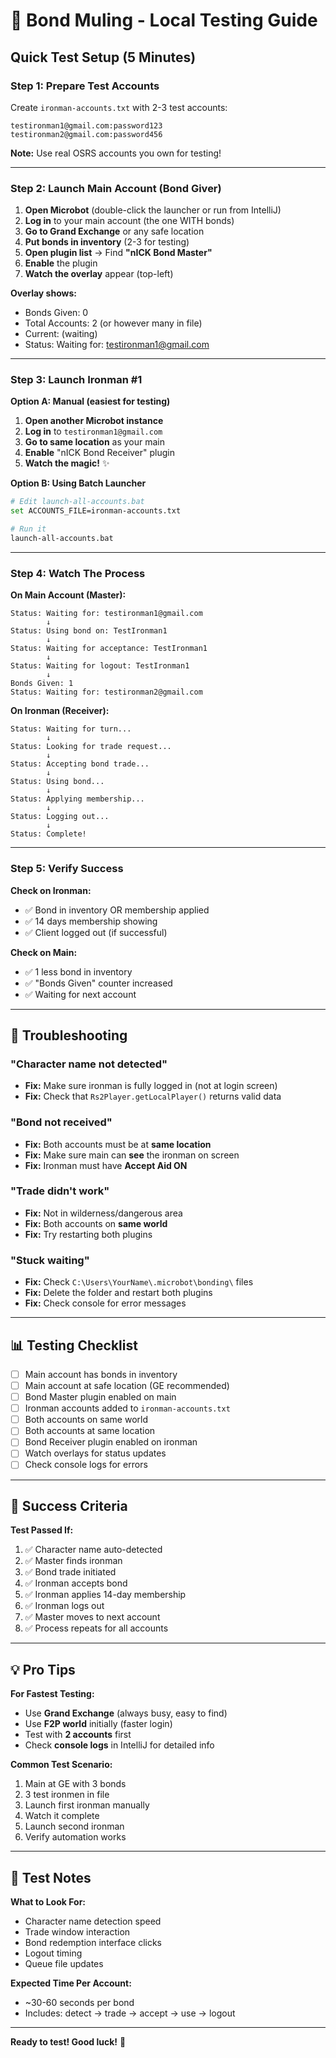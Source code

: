 # 🎁 Bond Muling - Local Testing Guide

## Quick Test Setup (5 Minutes)

### Step 1: Prepare Test Accounts

Create `ironman-accounts.txt` with 2-3 test accounts:

```
testironman1@gmail.com:password123
testironman2@gmail.com:password456
```

**Note:** Use real OSRS accounts you own for testing!

---

### Step 2: Launch Main Account (Bond Giver)

1. **Open Microbot** (double-click the launcher or run from IntelliJ)
2. **Log in** to your main account (the one WITH bonds)
3. **Go to Grand Exchange** or any safe location
4. **Put bonds in inventory** (2-3 for testing)
5. **Open plugin list** → Find **"nICK Bond Master"**
6. **Enable** the plugin
7. **Watch the overlay** appear (top-left)

**Overlay shows:**
- Bonds Given: 0
- Total Accounts: 2 (or however many in file)
- Current: (waiting)
- Status: Waiting for: testironman1@gmail.com

---

### Step 3: Launch Ironman #1

**Option A: Manual (easiest for testing)**
1. **Open another Microbot instance**
2. **Log in** to `testironman1@gmail.com`
3. **Go to same location** as your main
4. **Enable** "nICK Bond Receiver" plugin
5. **Watch the magic!** ✨

**Option B: Using Batch Launcher**
```bash
# Edit launch-all-accounts.bat
set ACCOUNTS_FILE=ironman-accounts.txt

# Run it
launch-all-accounts.bat
```

---

### Step 4: Watch The Process

**On Main Account (Master):**
```
Status: Waiting for: testironman1@gmail.com
        ↓
Status: Using bond on: TestIronman1
        ↓
Status: Waiting for acceptance: TestIronman1
        ↓
Status: Waiting for logout: TestIronman1
        ↓
Bonds Given: 1
Status: Waiting for: testironman2@gmail.com
```

**On Ironman (Receiver):**
```
Status: Waiting for turn...
        ↓
Status: Looking for trade request...
        ↓
Status: Accepting bond trade...
        ↓
Status: Using bond...
        ↓
Status: Applying membership...
        ↓
Status: Logging out...
        ↓
Status: Complete!
```

---

### Step 5: Verify Success

**Check on Ironman:**
- ✅ Bond in inventory OR membership applied
- ✅ 14 days membership showing
- ✅ Client logged out (if successful)

**Check on Main:**
- ✅ 1 less bond in inventory
- ✅ "Bonds Given" counter increased
- ✅ Waiting for next account

---

## 🐛 Troubleshooting

### "Character name not detected"
- **Fix:** Make sure ironman is fully logged in (not at login screen)
- **Fix:** Check that `Rs2Player.getLocalPlayer()` returns valid data

### "Bond not received"
- **Fix:** Both accounts must be at **same location**
- **Fix:** Make sure main can **see** the ironman on screen
- **Fix:** Ironman must have **Accept Aid ON**

### "Trade didn't work"
- **Fix:** Not in wilderness/dangerous area
- **Fix:** Both accounts on **same world**
- **Fix:** Try restarting both plugins

### "Stuck waiting"
- **Fix:** Check `C:\Users\YourName\.microbot\bonding\` files
- **Fix:** Delete the folder and restart both plugins
- **Fix:** Check console for error messages

---

## 📊 Testing Checklist

- [ ] Main account has bonds in inventory
- [ ] Main account at safe location (GE recommended)
- [ ] Bond Master plugin enabled on main
- [ ] Ironman accounts added to `ironman-accounts.txt`
- [ ] Both accounts on same world
- [ ] Both accounts at same location
- [ ] Bond Receiver plugin enabled on ironman
- [ ] Watch overlays for status updates
- [ ] Check console logs for errors

---

## 🎯 Success Criteria

**Test Passed If:**
1. ✅ Character name auto-detected
2. ✅ Master finds ironman
3. ✅ Bond trade initiated
4. ✅ Ironman accepts bond
5. ✅ Ironman applies 14-day membership
6. ✅ Ironman logs out
7. ✅ Master moves to next account
8. ✅ Process repeats for all accounts

---

## 💡 Pro Tips

**For Fastest Testing:**
- Use **Grand Exchange** (always busy, easy to find)
- Use **F2P world** initially (faster login)
- Test with **2 accounts** first
- Check **console logs** in IntelliJ for detailed info

**Common Test Scenario:**
1. Main at GE with 3 bonds
2. 3 test ironmen in file
3. Launch first ironman manually
4. Watch it complete
5. Launch second ironman
6. Verify automation works

---

## 📝 Test Notes

**What to Look For:**
- Character name detection speed
- Trade window interaction
- Bond redemption interface clicks
- Logout timing
- Queue file updates

**Expected Time Per Account:**
- ~30-60 seconds per bond
- Includes: detect → trade → accept → use → logout

---

**Ready to test! Good luck!** 🚀


